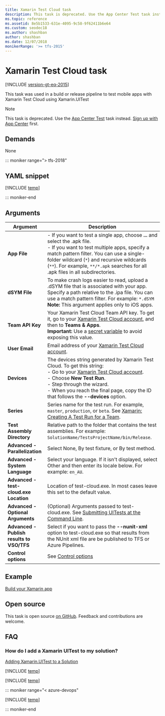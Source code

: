 ```yaml
---
title: Xamarin Test Cloud task
description: This task is deprecated. Use the App Center Test task instead. 
ms.topic: reference
ms.assetid: 8e5b1533-631e-4095-9c58-9f62411b6e64
ms.custom: seodec18
ms.author: shashban
author: shashban
ms.date: 12/07/2018
monikerRange: '>= tfs-2015'
---
```



# Xamarin Test Cloud task

[!INCLUDE [version-gt-eq-2015](../../../includes/version-gt-eq-2015.md)]

This task was used in a build or release pipeline to test mobile apps with Xamarin Test Cloud using Xamarin.UITest

> [!NOTE]
> This task is deprecated. Use the [App Center Test](https://github.com/Microsoft/azure-pipelines-tasks/tree/master/Tasks/AppCenterTestV1) task instead. [Sign up with App Center](https://appcenter.ms/signup?utm_source=DevOps&utm_medium=Azure&utm_campaign=docs) first.


## Demands

None

::: moniker range="> tfs-2018"

## YAML snippet

[!INCLUDE [temp](../includes/yaml/XamarinTestCloudV1.md)]

::: moniker-end

## Arguments

| Argument | Description |
| -------- | ----------- |
| **App File** | - If you want to test a single app, choose **...** and select the .apk file.<br />- If you want to test multiple apps, specify a match pattern filter. You can use a single-folder wildcard (`*`) and recursive wildcards (`**`). For example, `**/*.apk` searches for all .apk files in all subdirectories. |
| **dSYM File** | To make crash logs easier to read, upload a .dSYM file that is associated with your app. Specify a path relative to the .ipa file. You can use a match pattern filter. For example: `*.dSYM`<br />**Note:** This argument applies only to iOS apps. |
| **Team API Key** | Your Xamarin Test Cloud Team API key. To get it, go to your [Xamarin Test Cloud account](https://testcloud.xamarin.com/), and then to **Teams & Apps**.<br />**Important:** Use a [secret variable](../../build/variables.md) to avoid exposing this value. |
| **User Email** | Email address of your [Xamarin Test Cloud account](https://testcloud.xamarin.com/). |
| **Devices** | The devices string generated by Xamarin Test Cloud. To get this string:<br />- Go to your [Xamarin Test Cloud account](https://testcloud.xamarin.com/).<br />- Choose **New Test Run**.<br />- Step through the wizard.<br />- When you reach the final page, copy the ID that follows the **--devices** option. |
| **Series** | Series name for the test run. For example, `master`, `production`, or `beta`. See [Xamarin: Creating A Test Run for a Team](https://developer.xamarin.com/guides/testcloud/organizations-and-teams/creating-a-test-run/). |
| **Test Assembly Directory** | Relative path to the folder that contains the test assemblies. For example: `SolutionName/TestsProjectName/bin/Release`. |
| **Advanced - Parallelization** | Select None, By test fixture, or By test method. |
| **Advanced - System Language** | Select your language. If it isn't displayed, select Other and then enter its locale below. For example: `en_AU`. |
| **Advanced - test-cloud.exe Location** | Location of test-cloud.exe. In most cases leave this set to the default value. |
| **Advanced - Optional Arguments** | (Optional) Arguments passed to test-cloud.exe. See [Submitting UITests at the Command Line](/xamarin/tools/ci/teamcity#submitting-xamarinuitests-to-app-center). |
| **Advanced - Publish results to VSO/TFS** | Select if you want to pass the **--nunit-xml** option to test-cloud.exe so that results from the NUnit xml file are be published to TFS or Azure Pipelines. |
| **Control options** | See [Control options](../../process/tasks.md#controloptions) |

## Example

[Build your Xamarin app](../../ecosystems/xamarin.md)

## Open source

This task is open source [on GitHub](https://github.com/Microsoft/azure-pipelines-tasks). Feedback and contributions are welcome.

## FAQ

<!-- BEGINSECTION class="md-qanda" -->

### How do I add a Xamarin UITest to my solution?

[Adding Xamarin.UITest to a Solution](https://developer.xamarin.com/guides/testcloud/uitest/adding-uitest/)

[!INCLUDE [temp](../includes/qa-minimatch.md)]

[!INCLUDE [temp](../../includes/qa-agents.md)]

::: moniker range="< azure-devops"

[!INCLUDE [temp](../../includes/qa-versions.md)]

::: moniker-end

<!-- ENDSECTION -->